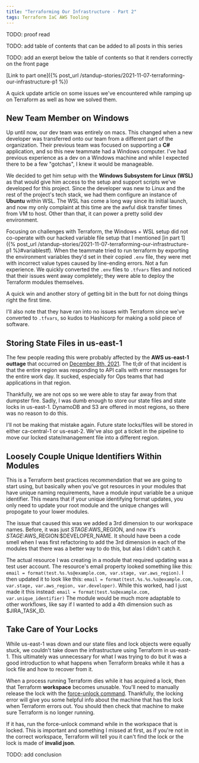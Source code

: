 ```yaml
---
title: "Terraforming Our Infrastructure - Part 2"
tags: Terraform IaC AWS Tooling
---
```


TODO: proof read

TODO: add table of contents that can be added to all posts in this series

TODO: add an exerpt below the table of contents so that it renders correctly on the front page

[Link to part one]({% post_url /standup-stories/2021-11-07-terraforming-our-infrastructure-p1 %})

A quick update article on some issues we've encountered while ramping up on Terraform as well as how we solved them.

## New Team Member on Windows

Up until now, our dev team was entirely on macs.
This changed when a new developer was transferred onto our team from a different part of the organization.
Their previous team was focused on supporting a **C#** application, and so this new teammate had a Windows computer.
I've had previous experience as a dev on a Windows machine and while I expected there to be a few "gotchas", I knew it would be manageable.

We decided to get him setup with the **Windows Subsystem for Linux (WSL)** as that would give him access to the setup and support scripts we've developed for this project.
Since the developer was new to Linux and the rest of the project's tech stack, we had them configure an instance of **Ubuntu** within WSL. 
The WSL has come a long way since its initial launch, and now my only complaint at this time are the awful disk transfer times from VM to host.
Other than that, it can power a pretty solid dev environment. 

Focusing on challenges with Terraform, the Windows + WSL setup did not co-operate with our hacked variable file setup that I mentioned [in part 1]({% post_url /standup-stories/2021-11-07-terraforming-our-infrastructure-p1 %}#variablestf).
When the teammate tried to run terraform by exporting the environment variables they'd set in their copied `.env` file, they were met with incorrect value types caused by line-ending errors. 
Not a fun experience.
We quickly converted the `.env` files to `.tfvars` files and noticed that their issues went away completely; they were able to deploy the Terraform modules themselves.

A quick win and another story of getting bit in the butt for not doing things right the first time.

I'll also note that they have ran into no issues with Terraform since we've converted to `.tfvars`, so kudos to Hashicorp for making a solid piece of software.

## Storing State Files in us-east-1

The few people reading this were probably affected by the **AWS us-east-1 outtage** that occurred on [December 8th, 2021](https://www.techradar.com/news/aws-is-down-and-taken-whole-chunks-of-the-internet-with-it).
The tl;dr of that incident is that the entire region was responding to API calls with error messages for the entire work day.
It sucked, especially for Ops teams that had applications in that region.

Thankfully, we are not ops so we were able to stay far away from that dumpster fire.
Sadly, I was dumb enough to store our state files and state locks in us-east-1. 
DynamoDB and S3 are offered in most regions, so there was no reason to do this.

I'll not be making that mistake again.
Future state locks/files will be stored in either ca-central-1 or us-esat-2.
We've also got a ticket in the pipeline to move our locked state/management file into a different region.

## Loosely Couple Unique Identifiers Within Modules

This is a Terraform best practices recommendation that we are going to start using, but basically when you've got resources in your modules that have unique naming requirements, have a module input variable be a unique identifier.
This means that if your unique identifying format updates, you only need to update your root module and the unique changes will propogate to your lower modules.

The issue that caused this was we added a 3rd dimension to our workspace names. 
Before, it was just $STAGE:$AWS_REGION, and now it's $STAGE:$AWS_REGION:$DEVELOPER_NAME.
It should have been a code smell when I was first refactoring to add the 3rd dimension in each of the modules that there was a better way to do this, but alas I didn't catch it.

The actual resource I was creating in a module that required updating was a test user account.
The resource's email property looked something like this: `email = format(test.%s.%s@example.com, var.stage, var.aws_region)`.
I then updated it to look like this: `email = format(test.%s.%s.%s@example.com, var.stage, var.aws_region, var.developer)`.
While this worked, had I just made it this instead: `email = format(test.%s@example.com, var.unique_identifier)`
The module would be much more adaptable to other workflows, like say if I wanted to add a 4th dimension such as $JIRA_TASK_ID.

## Take Care of Your Locks

While us-east-1 was down and our state files and lock objects were equally stuck, we couldn't take down the infrastructure using Terraform in us-east-1.
This ultimately was unnecessary for what I was trying to do but it was a good introduction to what happens when Terraform breaks while it has a lock file and how to recover from it.

When a process running Terraform dies while it has acquired a lock, then that Terraform **workspace** becomes unusable. 
You'll need to manually release the lock with the [force-unlock command](https://www.terraform.io/docs/cli/commands/force-unlock.html).
Thankfully, the locking error will give you some helpful info about the machine that has the lock when Terraform errors out. 
You should then check that machine to make sure Terraform is no longer running.

If it has, run the force-unlock command while in the workspace that is locked. 
This is important and something I missed at first, as if you're not in the correct workspace, Terraform will tell you it can't find the lock or the lock is made of **invalid json**.

TODO: add conclusion

